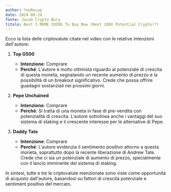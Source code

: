 ```yaml
---
author: YouRecap
date: 2024-08-24
fonte: Jacob Crypto Bury
titolo: Best 3 MEME COINS To Buy Now (Next 100X Potential Crypto!?)
---
```


Ecco la lista delle criptovalute citate nel video con le relative intenzioni dell'autore:

1. **Top G500**
   - **Intenzione**: Comprare
   - **Perché**: L'autore è molto ottimista riguardo al potenziale di crescita di questa moneta, segnalando un recente aumento di prezzo e la possibilità di un breakout significativo. Crede che possa offrire guadagni sostanziali nei prossimi giorni.

2. **Pepe Unchained**
   - **Intenzione**: Comprare
   - **Perché**: Si tratta di una moneta in fase di pre-vendita con potenzialità di crescita. L'autore sottolinea anche i vantaggi del suo sistema di staking e il crescente interesse per le alternative di Pepe.

3. **Daddy Tate**
   - **Intenzione**: Comprare
   - **Perché**: L'autore evidenzia il sentimento positivo attorno a questa moneta, soprattutto dopo la recente liberazione di Andrew Tate. Crede che ci sia un potenziale di aumento di prezzo, specialmente con il lancio imminente del sistema di staking.

In sintesi, tutte e tre le criptovalute menzionate sono viste come opportunità di acquisto dall'autore, basandosi su fattori di crescita potenziale e sentiment positivo del mercato.
